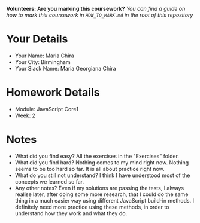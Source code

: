 <!--

The title for your pull request should be made in this format

CITY CLASS_NO - FIRST_NAME LAST_NAME - MODULE - WEEK_NO

For example,

London Class 7 - Chris Owen - HTML/CSS - Week 1

Please complete the details below this message

-->

**Volunteers: Are you marking this coursework?** _You can find a guide on how to mark this coursework in `HOW_TO_MARK.md` in the root of this repository_

# Your Details

- Your Name: Maria Chira
- Your City: Birmingham
- Your Slack Name: Maria Georgiana Chira

# Homework Details

- Module: JavaScript Core1
- Week: 2

# Notes

- What did you find easy?
All the exercises in the "Exercises" folder.
- What did you find hard?
Nothing comes to my mind right now. Nothing seems to be too hard so far. It is all about practice right now.
- What do you still not understand?
I think I have understood most of the concepts we learned so far.
- Any other notes?
Even if my solutions are passing the tests, I always realise later, after doing some more research, that I could do the same thing in a much easier way using different JavaScript build-in methods. I definitely need more practice using these methods, in order to understand how they work and what they do. 